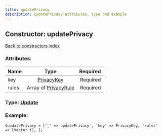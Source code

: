 ```yaml
---
title: updatePrivacy
description: updatePrivacy attributes, type and example
---
```

## Constructor: updatePrivacy  
[Back to constructors index](index.md)



### Attributes:

| Name     |    Type       | Required |
|----------|:-------------:|---------:|
|key|[PrivacyKey](../types/PrivacyKey.md) | Required|
|rules|Array of [PrivacyRule](../types/PrivacyRule.md) | Required|



### Type: [Update](../types/Update.md)


### Example:

```
$updatePrivacy = ['_' => updatePrivacy', 'key' => PrivacyKey, 'rules' => [Vector t], ];
```